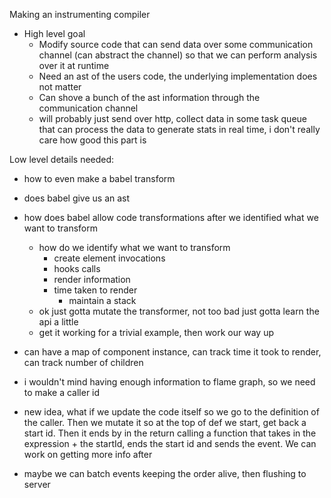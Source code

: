 Making an instrumenting compiler

- High level goal
  - Modify source code that can send data over some communication channel (can abstract the channel) so that we can perform analysis over it at runtime
  - Need an ast of the users code, the underlying implementation does not matter
  - Can shove a bunch of the ast information through the communication channel
  - will probably just send over http, collect data in some task queue that can process the data to generate stats in real time, i don't really care how good this part is

Low level details needed:

- how to even make a babel transform
- does babel give us an ast
- how does babel allow code transformations after we identified what we want to transform
  - how do we identify what we want to transform
    - create element invocations
    - hooks calls
    - render information
    - time taken to render
      - maintain a stack
  - ok just gotta mutate the transformer, not too bad just gotta learn the api a little
  - get it working for a trivial example, then work our way up
- can have a map of component instance, can track time it took to render, can track number of children
- i wouldn't mind having enough information to flame graph, so we need to make a caller id

- new idea, what if we update the code itself so we go to the definition of the caller. Then we mutate it so at the top of def we start, get back a start id. Then it ends by in the return calling a function that takes in the expression + the startId, ends the start id and sends the event. We can work on getting more info after
- maybe we can batch events keeping the order alive, then flushing to server
